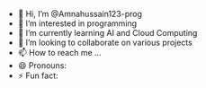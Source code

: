 - 👋 Hi, I’m @Amnahussain123-prog
- 👀 I’m interested in programming
- 🌱 I’m currently learning AI and Cloud Computing
- 💞️ I’m looking to collaborate on various projects
- 📫 How to reach me ...
- 😄 Pronouns: 
- ⚡ Fun fact: 

<!---
Amnahussain123-prog/Amnahussain123-prog is a ✨ special ✨ repository because its `README.md` (this file) appears on your GitHub profile.
You can click the Preview link to take a look at your changes.
--->
